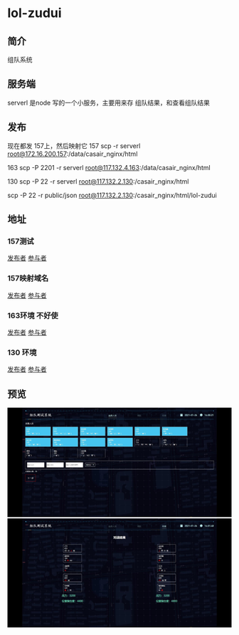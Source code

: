 # lol-zudui


## 简介
组队系统

## 服务端

serverl 是node 写的一个小服务，主要用来存 组队结果，和查看组队结果

## 发布
现在都发 157上，然后映射它
157
scp -r serverl root@172.16.200.157:/data/casair_nginx/html

163
scp -P 2201 -r serverl root@117.132.4.163:/data/casair_nginx/html

130
scp -P 22 -r serverl root@117.132.2.130:/casair_nginx/html

scp -P 22 -r public/json root@117.132.2.130:/casair_nginx/html/lol-zudui

## 地址

### 157测试
[发布者](http://172.16.200.157:22020/lol-zudui/?type=0#/)
[参与者](http://172.16.200.157:22020/lol-zudui/#/)

### 157映射域名
[发布者](http://zd-test.cas-air.cn/?type=0#/)
[参与者](http://zd-test.cas-air.cn/)

### 163环境 不好使
[发布者](http://117.132.4.163:22020/lol-zudui/?type=0#/)
[参与者](http://117.132.4.163:22020/lol-zudui/#/)

### 130 环境

[发布者](http://117.132.2.130:22020/lol-zudui/?type=0#/)
[参与者](http://117.132.2.130:22020/lol-zudui/#/)

## 预览
![发布者](./doc/preview.jpg)
![参与者](./doc/preview1.jpg)
